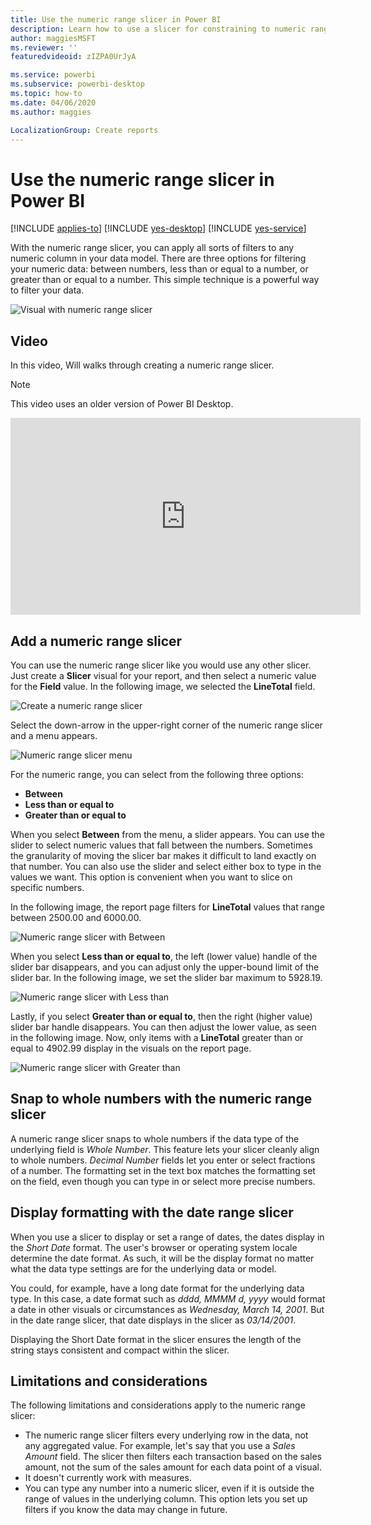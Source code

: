 ```yaml
---
title: Use the numeric range slicer in Power BI
description: Learn how to use a slicer for constraining to numeric ranges in Power BI.
author: maggiesMSFT
ms.reviewer: ''
featuredvideoid: zIZPA0UrJyA

ms.service: powerbi
ms.subservice: powerbi-desktop
ms.topic: how-to
ms.date: 04/06/2020
ms.author: maggies

LocalizationGroup: Create reports
---
```

# Use the numeric range slicer in Power BI

[!INCLUDE [applies-to](../includes/applies-to.md)] [!INCLUDE [yes-desktop](../includes/yes-desktop.md)] [!INCLUDE [yes-service](../includes/yes-service.md)]

With the numeric range slicer, you can apply all sorts of filters to any numeric column in your data model. There are three options for filtering your numeric data: between numbers, less than or equal to a number, or greater than or equal to a number. This simple technique is a powerful way to filter your data.

![Visual with numeric range slicer](media/desktop-slicer-numeric-range/desktop-slicer-numeric-range-0.png)

## Video

In this video, Will walks through creating a numeric range slicer.

> [!NOTE]
> This video uses an older version of Power BI Desktop.

<iframe width="560" height="315" src="https://www.youtube.com/embed/zIZPA0UrJyA" frameborder="0" allowfullscreen></iframe> 


## Add a numeric range slicer

You can use the numeric range slicer like you would use any other slicer. Just create a **Slicer** visual for your report, and then select a numeric value for the **Field** value. In the following image, we selected the **LineTotal** field.

![Create a numeric range slicer](media/desktop-slicer-numeric-range/desktop-slicer-numeric-range-1-create.png)

Select the down-arrow in the upper-right corner of the numeric range slicer and a menu appears.

![Numeric range slicer menu](media/desktop-slicer-numeric-range/desktop-slicer-numeric-range-2-between.png)

For the numeric range, you can select from the following three options:

* **Between**
* **Less than or equal to**
* **Greater than or equal to**

When you select **Between** from the menu, a slider appears. You can use the slider to select numeric values that fall between the numbers. Sometimes the granularity of moving the slicer bar makes it difficult to land exactly on that number. You can also use the slider and select either box to type in the values we want. This option is convenient when you want to slice on specific numbers.

In the following image, the report page filters for **LineTotal** values that range between 2500.00 and 6000.00.

![Numeric range slicer with Between](media/desktop-slicer-numeric-range/desktop-slicer-numeric-range-3-between-range.png)

When you select **Less than or equal to**, the left (lower value) handle of the slider bar disappears, and you can adjust only the upper-bound limit of the slider bar. In the following image, we set the slider bar maximum to 5928.19.

![Numeric range slicer with Less than](media/desktop-slicer-numeric-range/desktop-slicer-numeric-range-4-less-than.png)

Lastly, if you select **Greater than or equal to**, then the right (higher value) slider bar handle disappears. You can then adjust the lower value, as seen in the following image. Now, only items with a **LineTotal** greater than or equal to 4902.99 display in the visuals on the report page.

![Numeric range slicer with Greater than](media/desktop-slicer-numeric-range/desktop-slicer-numeric-range-5-greater-than.png)

## Snap to whole numbers with the numeric range slicer

A numeric range slicer snaps to whole numbers if the data type of the underlying field is *Whole Number*. This feature lets your slicer cleanly align to whole numbers. *Decimal Number* fields let you enter or select fractions of a number. The formatting set in the text box matches the formatting set on the field, even though you can type in or select more precise numbers.

## Display formatting with the date range slicer

When you use a slicer to display or set a range of dates, the dates display in the *Short Date* format. The user's browser or operating system locale determine the date format. As such, it will be the display format no matter what the data type settings are for the underlying data or model.

You could, for example, have a long date format for the underlying data type. In this case, a date format such as *dddd, MMMM d, yyyy* would format a date in other visuals or circumstances as *Wednesday, March 14, 2001*. But in the date range slicer, that date displays in the slicer as *03/14/2001*.

Displaying the Short Date format in the slicer ensures the length of the string stays consistent and compact within the slicer.

## Limitations and considerations

The following limitations and considerations apply to the numeric range slicer:

* The numeric range slicer filters every underlying row in the data, not any aggregated value. For example, let's say that you use a *Sales Amount* field. The slicer then filters each transaction based on the sales amount, not the sum of the sales amount for each data point of a visual.
* It doesn't currently work with measures.
* You can type any number into a numeric slicer, even if it is outside the range of values in the underlying column. This option lets you set up filters if you know the data may change in future.
